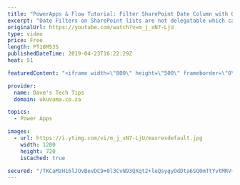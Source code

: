 ```yaml
---
title: "PowerApps & Flow Tutorial: Filter SharePoint Date Column with Odata using Flow"
excerpt: "Date Filters on SharePoint lists are not delegatable which can be a bit if a challenge. In this video we go through a demo of how Microsoft Flow can be used to overcome this.  Other resources: SharePoint delegatable actions https://docs.microsoft.com/en-us/connectors/sharepointonline/  Odata Operators"
originalUrl: https://youtube.com/watch?v=m_j_xN7-LjU
type: video
price: Free
length: PT18M53S
publishedDateTime: 2019-04-23T16:22:29Z
heat: 51

featuredContent: "<iframe width=\"800\" height=\"500\" frameborder=\"0\" src=\"https://www.youtube.com/embed/m_j_xN7-LjU\" allow=\"accelerometer; autoplay; encrypted-media; gyroscope; picture-in-picture\" allowfullscreen></iframe>"

provider:
  name: Dave's Tech Tips
  domain: ukuvuma.co.za

topics:
  - Power Apps

images:
  - url: https://i.ytimg.com/vi/m_j_xN7-LjU/maxresdefault.jpg
    width: 1280
    height: 720
    isCached: true

secured: "/TKCaMzH16lJOvBevDC9+0l3CvN93QXqt2+leQsygyOdDta6SQ0mTtYvtMRV+T/JJ48/11vSa/c4FdqdO+oI490tSrZ8qPk6CuJ9X4VsgMmtusw5MoszEphg01zjq3YTRacaT/GAG8Z96FLyBaLZzeoVbYTKIIOY3rh65nR9cxbhr0xfkq9EKKIrL++/HDdqZdUhoopo9uBTxe0WSan2/wqZ0WmY54V0GnNQ6+kJv9BBdGUm05GyYBrwtFtvXu8VSsQD8D9iRauHwZmqF9hiLqgLeV8OalJOyMMpJNeSc0mzgjzmbayUd9kKaIBE37t68k7YRL31TVYuKoaue/+3JQa7DxBHJ/KBf75Iz8fn8ECFeKsh/QlpKPCl1zy2B7MGnorGjib2LNpX09PAItgDAN12yOWgN0bpkCYdQcCxrQU=;U7dK2I4TRVWZzEsH9kxSKw=="
---
```


